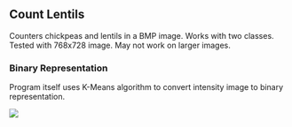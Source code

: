 ## Count Lentils
Counters chickpeas and lentils in a BMP image. Works with two classes. Tested with 768x728 image. May not work on larger images.

### Binary Representation
Program itself uses K-Means algorithm to convert intensity image to binary representation.

![](Count-Lentils%20images%20binary.bmp)


